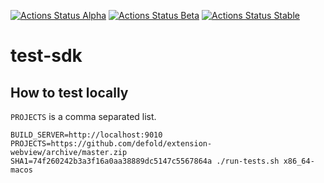 [![Actions Status Alpha](https://github.com/defold/test-sdk/actions/workflows/test-alpha.yml/badge.svg)](https://github.com/defold/test-sdk/actions)
[![Actions Status Beta](https://github.com/defold/test-sdk/actions/workflows/test-beta.yml/badge.svg)](https://github.com/defold/test-sdk/actions)
[![Actions Status Stable](https://github.com/defold/test-sdk/actions/workflows/test-stable.yml/badge.svg)](https://github.com/defold/test-sdk/actions)

# test-sdk


## How to test locally


`PROJECTS` is a comma separated list.

    BUILD_SERVER=http://localhost:9010 PROJECTS=https://github.com/defold/extension-webview/archive/master.zip SHA1=74f260242b3a3f16a0aa38889dc5147c5567864a ./run-tests.sh x86_64-macos
